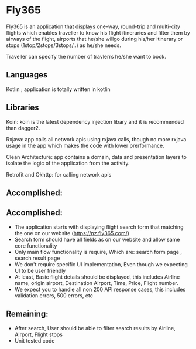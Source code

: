 # Fly365

Fly365 is an application that displays one-way, round-trip and multi-city flights which enables traveller to know his flight itineraries 
and filter them by airways of the flight, airports that he/she willgo during his/her itinerary or stops (1stop/2stops/3stops/..) as he/she
needs.

Traveller can specify the number of travlerrs he/she want to book.



## Languages
Kotlin ; application is totally written in kotlin

## Libraries

Koin: koin is the latest dependency injection libary and it is recommended than dagger2.

Rxjava: app calls all network apis using rxjava calls, though no more rxjava usage in the app which makes the code with lower prerformance.

Clean Architecture: app contains a domain, data and presentation layers to isolate the logic of the application from the activity.

Retrofit and Okhttp: for calling network apis


## Accomplished:

## Accomplished:
- The application starts with displaying flight search form that matching the one on our website (https://nz.fly365.com/)
- Search form should have all fields as on our website and allow same core functionality
- Only main flow functionality is require, Which are: search form page , search result page
- We don't require specific UI implementation, Even though we expecting UI to be user friendly
- At least, Basic flight details should be displayed, this includes Airline name, origin airport, Destination Airport, Time, Price, Flight number.
- We expect you to handle all non 200 API response cases, this includes validation errors, 500 errors, etc

## Remaining:

- After search, User should be able to filter search results by Airline, Airport, Flight stops
- Unit tested code

